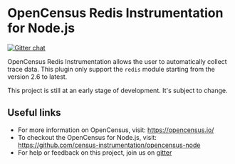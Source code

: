 # OpenCensus Redis Instrumentation for Node.js
[![Gitter chat][gitter-image]][gitter-url]

OpenCensus Redis Instrumentation allows the user to automatically collect trace data.
This plugin only support the `redis` module starting from the version 2.6 to latest.

This project is still at an early stage of development. It's subject to change.

## Useful links
- For more information on OpenCensus, visit: <https://opencensus.io/>
- To checkout the OpenCensus for Node.js, visit: <https://github.com/census-instrumentation/opencensus-node>
- For help or feedback on this project, join us on [gitter](https://gitter.im/census-instrumentation/Lobby)

[gitter-image]: https://badges.gitter.im/census-instrumentation/lobby.svg
[gitter-url]: https://gitter.im/census-instrumentation/lobby?utm_source=badge&utm_medium=badge&utm_campaign=pr-badge&utm_content=badge
